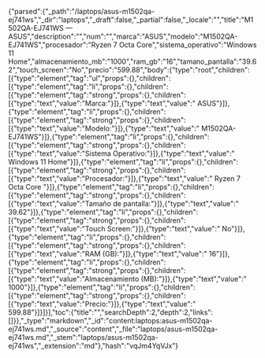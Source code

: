 {"parsed":{"_path":"/laptops/asus-m1502qa-ej741ws","_dir":"laptops","_draft":false,"_partial":false,"_locale":"","title":"M1502QA-EJ741WS — ASUS","description":"","num":"","marca":"ASUS","modelo":"M1502QA-EJ741WS","procesador":"Ryzen 7 Octa Core","sistema_operativo":"Windows 11 Home","almacenamiento_mb":"1000","ram_gb":"16","tamano_pantalla":"39.62","touch_screen":"No","precio":"599.88","body":{"type":"root","children":[{"type":"element","tag":"ul","props":{},"children":[{"type":"element","tag":"li","props":{},"children":[{"type":"element","tag":"strong","props":{},"children":[{"type":"text","value":"Marca:"}]},{"type":"text","value":" ASUS"}]},{"type":"element","tag":"li","props":{},"children":[{"type":"element","tag":"strong","props":{},"children":[{"type":"text","value":"Modelo:"}]},{"type":"text","value":" M1502QA-EJ741WS"}]},{"type":"element","tag":"li","props":{},"children":[{"type":"element","tag":"strong","props":{},"children":[{"type":"text","value":"Sistema Operativo:"}]},{"type":"text","value":" Windows 11 Home"}]},{"type":"element","tag":"li","props":{},"children":[{"type":"element","tag":"strong","props":{},"children":[{"type":"text","value":"Procesador:"}]},{"type":"text","value":" Ryzen 7 Octa Core "}]},{"type":"element","tag":"li","props":{},"children":[{"type":"element","tag":"strong","props":{},"children":[{"type":"text","value":"Tamaño de pantalla:"}]},{"type":"text","value":" 39.62"}]},{"type":"element","tag":"li","props":{},"children":[{"type":"element","tag":"strong","props":{},"children":[{"type":"text","value":"Touch Screen:"}]},{"type":"text","value":" No"}]},{"type":"element","tag":"li","props":{},"children":[{"type":"element","tag":"strong","props":{},"children":[{"type":"text","value":"RAM (GB):"}]},{"type":"text","value":" 16"}]},{"type":"element","tag":"li","props":{},"children":[{"type":"element","tag":"strong","props":{},"children":[{"type":"text","value":"Almacenamiento (MB):"}]},{"type":"text","value":" 1000"}]},{"type":"element","tag":"li","props":{},"children":[{"type":"element","tag":"strong","props":{},"children":[{"type":"text","value":"Precio:"}]},{"type":"text","value":" 599.88"}]}]}],"toc":{"title":"","searchDepth":2,"depth":2,"links":[]}},"_type":"markdown","_id":"content:laptops:asus-m1502qa-ej741ws.md","_source":"content","_file":"laptops/asus-m1502qa-ej741ws.md","_stem":"laptops/asus-m1502qa-ej741ws","_extension":"md"},"hash":"vqJm4YqVJx"}